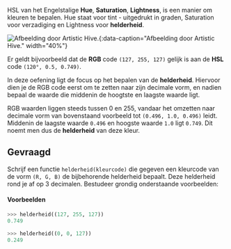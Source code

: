 HSL van het Engelstalige **Hue**, **Saturation**, **Lightness**, is een manier om kleuren te bepalen. Hue staat voor tint - uitgedrukt in graden, Saturation voor verzadiging en Lightness voor **helderheid**.

![Afbeelding door Artistic Hive.](media/HSL_adobe.jpg "Afbeelding door Artistic Hive."){:data-caption="Afbeelding door Artistic Hive." width="40%"}

Er geldt bijvoorbeeld dat de **RGB** code `(127, 255, 127)` gelijk is aan de **HSL** code `(120°, 0.5, 0.749)`. 

In deze oefening ligt de focus op het bepalen van de **helderheid**. Hiervoor dien je de RGB code eerst om te zetten naar zijn decimale vorm, en nadien bepaal de waarde die middenin de hoogtste en laagste waarde ligt.

RGB waarden liggen steeds tussen 0 en 255, vandaar het omzetten naar decimale vorm van bovenstaand voorbeeld tot `(0.496, 1.0, 0.496)` leidt. Middenin de laagste waarde `0.496` en hoogste waarde `1.0` ligt `0.749`. Dit noemt men dus de **helderheid** van deze kleur.

## Gevraagd

Schrijf een functie `helderheid(kleurcode)` die gegeven een kleurcode van de vorm `(R, G, B)` de bijbehorende helderheid bepaalt. Deze helderheid rond je af op 3 decimalen. Bestudeer grondig onderstaande voorbeelden:

#### Voorbeelden

```python
>>> helderheid((127, 255, 127))
0.749
```

```python
>>> helderheid((0, 0, 127))
0.249
```
